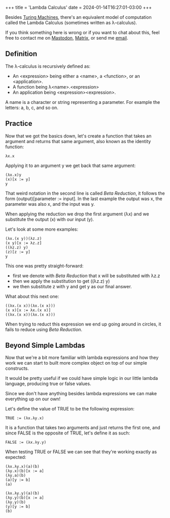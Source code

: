 +++
title = 'Lambda Calculus'
date = 2024-01-14T16:27:01-03:00
+++

Besides [Turing Machines](https://en.wikipedia.org/wiki/Turing_machine), there's an equivalent model of
computation called the Lambda Calculus (sometimes written as λ-calculus).

If you think something here is wrong or if you want to chat about this, feel free to contact me on
<a href="https://mastodon.social/@fkinoshita" target="_blank" rel="me">Mastodon</a>,
<a href="https://matrix.to/#/@fkinoshita:gnome.org" target="_blank">Matrix</a>, or
send me <a href="https://letterbird.co/kinofhek" target="_blank">email</a>.

## Definition

The λ-calculus is recursively defined as:

* An \<expression\> being either a \<name\>, a \<function\>, or an \<application\>.
* A function being λ\<name\>.\<expression\>
* An application being \<expression\>\<expression\>.

A name is a character or string representing a parameter. For example the letters: a, b, c, and so on.

## Practice

Now that we got the basics down, let's create a function that takes an argument and returns that same argument, also known as the identity function:

```
λx.x
```

Applying it to an argument y we get back that same argument:

```
(λx.x)y
(x)[x := y]
y
```

That weird notation in the second line is called *Beta Reduction*, it follows the form (output)[parameter := input]. In the last example the output was x, the parameter was also x, and the input was y.

When applying the reduction we drop the first argument (λx) and we substitute the output (x) with our input (y).

Let's look at some more examples:

```
(λx.(x y))(λz.z)
(x y)[x := λz.z]
((λz.z) y)
(z)[z := y]
y
```

This one was pretty straight-forward:

* first we denote with *Beta Reduction* that x will be substituted with λz.z
* then we apply the substitution to get ((λz.z) y)
* we then substitute z with y and get y as our final answer.

What about this next one:

```
((λx.(x x))(λx.(x x)))
(x x)[x := λx.(x x)]
((λx.(x x))(λx.(x x)))

```

When trying to reduct this expression we end up going around in circles, it fails to reduce using *Beta Reduction*.

## Beyond Simple Lambdas

Now that we're a bit more familiar with lambda expressions and how they work we can start to built more complex object on top of our simple constructs.

It would be pretty useful if we could have simple logic in our little lambda language, producing true or false values.

Since we don't have anything besides lambda expressions we can make everything up on our own!

Let's define the value of TRUE to be the following expression:

```
TRUE := (λx.λy.x)
```

It is a function that takes two arguments and just returns the first one, and since FALSE is the
opposite of TRUE, let's define it as such:

```
FALSE := (λx.λy.y)
```

When testing TRUE or FALSE we can see that they're working exactly as expected:

```
(λx.λy.x)(a)(b)
(λy.x)(b)[x := a]
(λy.a)(b)
(a)[y := b]
(a)

(λx.λy.y)(a)(b)
(λy.y)(b)[x := a]
(λy.y)(b)
(y)[y := b]
(b)

```

